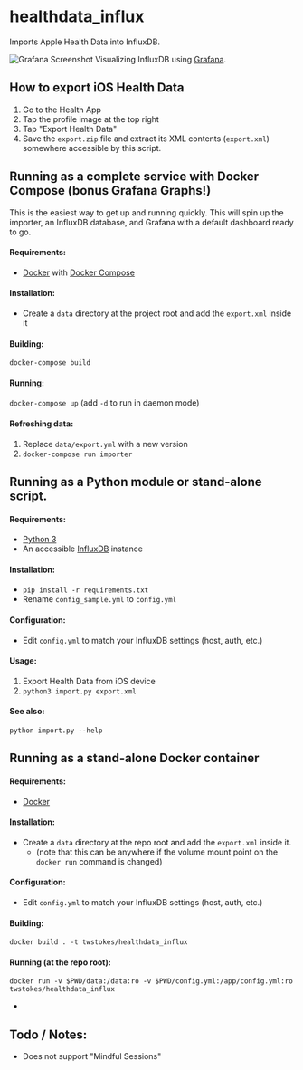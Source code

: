 # healthdata_influx
Imports Apple Health Data into InfluxDB.

![Grafana Screenshot](https://www.tannr.com/wp-content/uploads/2017/03/grafana.png "Grafana Screenshot")
Visualizing InfluxDB using [Grafana](https://grafana.com/).

## How to export iOS Health Data
1. Go to the Health App
2. Tap the profile image at the top right
3. Tap "Export Health Data"
4. Save the `export.zip` file and extract its XML contents (`export.xml`) somewhere accessible by this script.

## Running as a complete service with Docker Compose (bonus Grafana Graphs!)

This is the easiest way to get up and running quickly. This will spin up the importer, an InfluxDB database, and Grafana with a default dashboard ready to go.

#### Requirements:

* [Docker](https://www.docker.com/) with [Docker Compose](https://docs.docker.com/compose/)

#### Installation:

* Create a `data` directory at the project root and add the `export.xml` inside it

#### Building:

`docker-compose build`

#### Running:

`docker-compose up` (add `-d` to run in daemon mode)

#### Refreshing data:

1. Replace `data/export.yml` with a new version
2. `docker-compose run importer`

## Running as a Python module or stand-alone script.

#### Requirements:
	
* [Python 3](https://www.python.org/)
* An accessible [InfluxDB](https://www.influxdata.com/) instance

#### Installation:

* `pip install -r requirements.txt`
* Rename `config_sample.yml` to `config.yml`

#### Configuration:

* Edit `config.yml` to match your InfluxDB settings (host, auth, etc.)

#### Usage:

1. Export Health Data from iOS device
2. `python3 import.py export.xml`


#### See also:
`python import.py --help`

## Running as a stand-alone Docker container

#### Requirements:

* [Docker](https://www.docker.com/)

#### Installation:

* Create a `data` directory at the repo root and add the `export.xml` inside it.
 	* (note that this can be anywhere if the volume mount point on the `docker run` command is changed)

#### Configuration:

* Edit `config.yml` to match your InfluxDB settings (host, auth, etc.)

#### Building:

`docker build . -t twstokes/healthdata_influx`

#### Running (at the repo root):

`docker run -v $PWD/data:/data:ro -v $PWD/config.yml:/app/config.yml:ro twstokes/healthdata_influx`

-

## Todo / Notes:
* Does not support "Mindful Sessions"